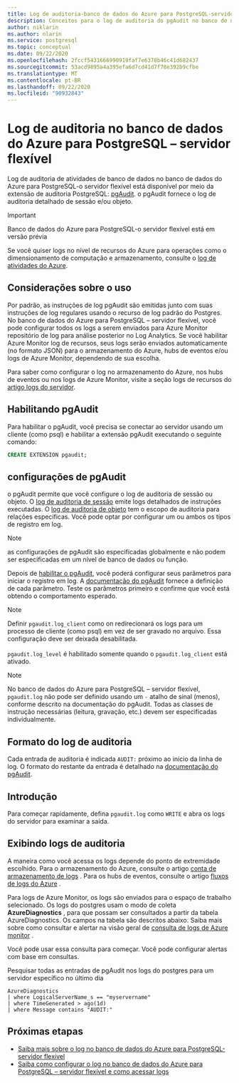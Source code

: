 ```yaml
---
title: Log de auditoria-banco de dados do Azure para PostgreSQL-servidor flexível
description: Conceitos para o log de auditoria do pgAudit no banco de dados do Azure para PostgreSQL – servidor flexível.
author: niklarin
ms.author: nlarin
ms.service: postgresql
ms.topic: conceptual
ms.date: 09/22/2020
ms.openlocfilehash: 2fccf5431666990919faf7e6378b46c41d682437
ms.sourcegitcommit: 53acd9895a4a395efa6d7cd41d7f78e392b9cfbe
ms.translationtype: MT
ms.contentlocale: pt-BR
ms.lasthandoff: 09/22/2020
ms.locfileid: "90932843"
---
```

# <a name="audit-logging-in-azure-database-for-postgresql---flexible-server"></a>Log de auditoria no banco de dados do Azure para PostgreSQL – servidor flexível

Log de auditoria de atividades de banco de dados no banco de dados do Azure para PostgreSQL-o servidor flexível está disponível por meio da extensão de auditoria PostgreSQL: [pgAudit](https://www.pgaudit.org/). o pgAudit fornece o log de auditoria detalhado de sessão e/ou objeto.

> [!IMPORTANT]
> Banco de dados do Azure para PostgreSQL-o servidor flexível está em versão prévia

Se você quiser logs no nível de recursos do Azure para operações como o dimensionamento de computação e armazenamento, consulte o [log de atividades do Azure](../../azure-monitor/platform/platform-logs-overview.md).

## <a name="usage-considerations"></a>Considerações sobre o uso
Por padrão, as instruções de log pgAudit são emitidas junto com suas instruções de log regulares usando o recurso de log padrão do Postgres. No banco de dados do Azure para PostgreSQL – servidor flexível, você pode configurar todos os logs a serem enviados para Azure Monitor repositório de log para análise posterior no Log Analytics. Se você habilitar Azure Monitor log de recursos, seus logs serão enviados automaticamente (no formato JSON) para o armazenamento do Azure, hubs de eventos e/ou logs de Azure Monitor, dependendo de sua escolha.

Para saber como configurar o log no armazenamento do Azure, nos hubs de eventos ou nos logs de Azure Monitor, visite a seção logs de recursos do [artigo logs do servidor](concepts-logging.md).

## <a name="enabling-pgaudit"></a>Habilitando pgAudit

Para habilitar o pgAudit, você precisa se conectar ao servidor usando um cliente (como psql) e habilitar a extensão pgAudit executando o seguinte comando:
```SQL
CREATE EXTENSION pgaudit;
```

## <a name="pgaudit-settings"></a>configurações de pgAudit

o pgAudit permite que você configure o log de auditoria de sessão ou objeto. O [log de auditoria de sessão](https://github.com/pgaudit/pgaudit/blob/master/README.md#session-audit-logging) emite logs detalhados de instruções executadas. O [log de auditoria de objeto](https://github.com/pgaudit/pgaudit/blob/master/README.md#object-audit-logging) tem o escopo de auditoria para relações específicas. Você pode optar por configurar um ou ambos os tipos de registro em log. 

> [!NOTE]
> as configurações de pgAudit são especificadas globalmente e não podem ser especificadas em um nível de banco de dados ou função.

Depois de [habilitar o pgAudit](#enabling-pgaudit), você poderá configurar seus parâmetros para iniciar o registro em log. A [documentação do pgAudit](https://github.com/pgaudit/pgaudit/blob/master/README.md#settings) fornece a definição de cada parâmetro. Teste os parâmetros primeiro e confirme que você está obtendo o comportamento esperado.

> [!NOTE]
> Definir `pgaudit.log_client` como on redirecionará os logs para um processo de cliente (como psql) em vez de ser gravado no arquivo. Essa configuração deve ser deixada desabilitada. <br> <br>
> `pgaudit.log_level` é habilitado somente quando o `pgaudit.log_client` está ativado.

> [!NOTE]
> No banco de dados do Azure para PostgreSQL – servidor flexível, `pgaudit.log` não pode ser definido usando um `-` atalho de sinal (menos), conforme descrito na documentação do pgAudit. Todas as classes de instrução necessárias (leitura, gravação, etc.) devem ser especificadas individualmente.

## <a name="audit-log-format"></a>Formato do log de auditoria
Cada entrada de auditoria é indicada `AUDIT:` próximo ao início da linha de log. O formato do restante da entrada é detalhado na [documentação do pgAudit](https://github.com/pgaudit/pgaudit/blob/master/README.md#format).

## <a name="getting-started"></a>Introdução
Para começar rapidamente, defina `pgaudit.log` como `WRITE` e abra os logs do servidor para examinar a saída. 

## <a name="viewing-audit-logs"></a>Exibindo logs de auditoria
A maneira como você acessa os logs depende do ponto de extremidade escolhido. Para o armazenamento do Azure, consulte o artigo [conta de armazenamento de logs](../../azure-monitor/platform/resource-logs-collect-storage.md) . Para os hubs de eventos, consulte o artigo [fluxos de logs do Azure](../../azure-monitor/platform/resource-logs-stream-event-hubs.md) .

Para logs de Azure Monitor, os logs são enviados para o espaço de trabalho selecionado. Os logs do postgres usam o modo de coleta **AzureDiagnostics** , para que possam ser consultados a partir da tabela AzureDiagnostics. Os campos na tabela são descritos abaixo. Saiba mais sobre como consultar e alertar na visão geral de [consulta de logs de Azure monitor](../../azure-monitor/log-query/log-query-overview.md) .

Você pode usar essa consulta para começar. Você pode configurar alertas com base em consultas.

Pesquisar todas as entradas de pgAudit nos logs do postgres para um servidor específico no último dia
```kusto
AzureDiagnostics
| where LogicalServerName_s == "myservername"
| where TimeGenerated > ago(1d) 
| where Message contains "AUDIT:"
```

## <a name="next-steps"></a>Próximas etapas
- [Saiba mais sobre o log no banco de dados do Azure para PostgreSQL-servidor flexível](concepts-logging.md)
- [Saiba como configurar o log no banco de dados do Azure para PostgreSQL – servidor flexível e como acessar logs](howto-configure-and-access-logs.md)